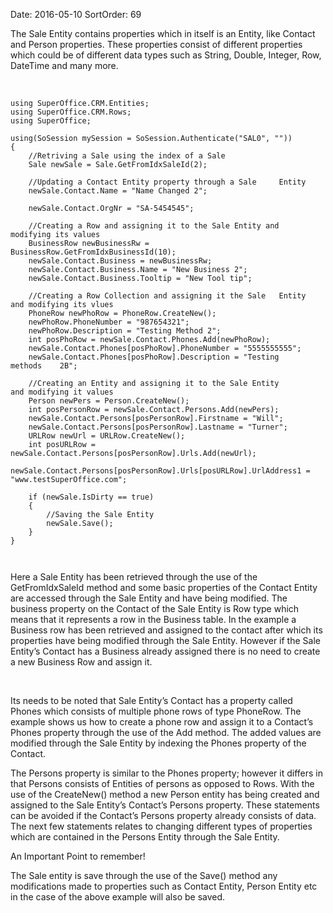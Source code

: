 Date: 2016-05-10
SortOrder: 69

The Sale Entity contains properties which in itself is an Entity, like Contact and Person properties. These properties consist of different properties which could be of different data types such as String, Double, Integer, Row, DateTime and many more.

 

```
using SuperOffice.CRM.Entities;
using SuperOffice.CRM.Rows;
using SuperOffice;
 
using(SoSession mySession = SoSession.Authenticate("SAL0", ""))
{
    //Retriving a Sale using the index of a Sale
    Sale newSale = Sale.GetFromIdxSaleId(2);
 
    //Updating a Contact Entity property through a Sale     Entity
    newSale.Contact.Name = "Name Changed 2";
 
    newSale.Contact.OrgNr = "SA-5454545";
 
    //Creating a Row and assigning it to the Sale Entity and     
modifying its values
    BusinessRow newBusinessRw =
BusinessRow.GetFromIdxBusinessId(10);
    newSale.Contact.Business = newBusinessRw;
    newSale.Contact.Business.Name = "New Business 2";
    newSale.Contact.Business.Tooltip = "New Tool tip";
 
    //Creating a Row Collection and assigning it the Sale   Entity
and modifying its vlues
    PhoneRow newPhoRow = PhoneRow.CreateNew();
    newPhoRow.PhoneNumber = "987654321";
    newPhoRow.Description = "Testing Method 2";
    int posPhoRow = newSale.Contact.Phones.Add(newPhoRow);
    newSale.Contact.Phones[posPhoRow].PhoneNumber = "5555555555";
    newSale.Contact.Phones[posPhoRow].Description = "Testing
methods    2B";
 
    //Creating an Entity and assigning it to the Sale Entity     
and modifying it values
    Person newPers = Person.CreateNew();
    int posPersonRow = newSale.Contact.Persons.Add(newPers);
    newSale.Contact.Persons[posPersonRow].Firstname = "Will";
    newSale.Contact.Persons[posPersonRow].Lastname = "Turner";
    URLRow newUrl = URLRow.CreateNew();
    int posURLRow =
newSale.Contact.Persons[posPersonRow].Urls.Add(newUrl);
   
newSale.Contact.Persons[posPersonRow].Urls[posURLRow].UrlAddress1 =
"www.testSuperOffice.com";
 
    if (newSale.IsDirty == true)
    {
        //Saving the Sale Entity
        newSale.Save();
    }
}

 
```

Here a Sale Entity has been retrieved through the use of the GetFromIdxSaleId method and some basic properties of the Contact Entity are accessed through the Sale Entity and have being modified. The business property on the Contact of the Sale Entity is Row type which means that it represents a row in the Business table. In the example a Business row has been retrieved and assigned to the contact after which its properties have being modified through the Sale Entity. However if the Sale Entity’s Contact has a Business already assigned there is no need to create a new Business Row and assign it.

 

Its needs to be noted that Sale Entity’s Contact has a property called Phones which consists of multiple phone rows of type PhoneRow. The example shows us how to create a phone row and assign it to a Contact’s Phones property through the use of the Add method. The added values are modified through the Sale Entity by indexing the Phones property of the Contact.

The Persons property is similar to the Phones property; however it differs in that Persons consists of Entities of persons as opposed to Rows. With the use of the CreateNew() method a new Person entity has being created and assigned to the Sale Entity’s Contact’s Persons property. These statements can be avoided if the Contact’s Persons property already consists of data. The next few statements relates to changing different types of properties which are contained in the Persons Entity through the Sale Entity.

An Important Point to remember!

The Sale entity is save through the use of the Save() method any modifications made to properties such as Contact Entity, Person Entity etc in the case of the above example will also be saved.

 
